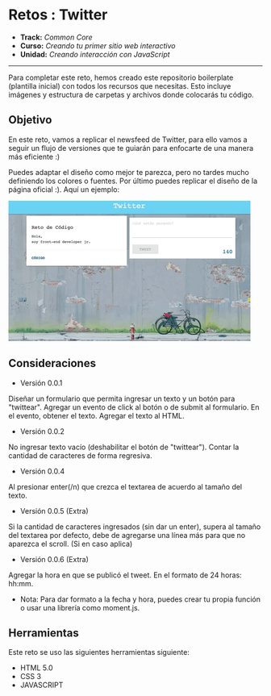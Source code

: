 # Retos : Twitter

* **Track:** _Common Core_
* **Curso:** _Creando tu primer sitio web interactivo_
* **Unidad:** _Creando interacción con JavaScript_

***

Para completar este reto, hemos creado este repositorio boilerplate (plantilla
inicial) con todos los recursos que necesitas. Esto incluye imágenes y
estructura de carpetas y archivos donde colocarás tu código.

## Objetivo

En este reto, vamos a replicar el newsfeed de Twitter, para ello vamos a seguir un flujo de versiones que te guiarán para enfocarte de una manera más eficiente :)

Puedes adaptar el diseño como mejor te parezca, pero no tardes mucho definiendo los colores o fuentes. Por último puedes replicar el diseño de la página oficial :). Aquí un ejemplo:

![Freelancer Website](assets/images/giphy.gif)

## Consideraciones

* Versión 0.0.1

Diseñar un formulario que permita ingresar un texto y un botón para "twittear".
Agregar un evento de click al botón o de submit al formulario.
En el evento, obtener el texto.
Agregar el texto al HTML.

* Versión 0.0.2

No ingresar texto vacío (deshabilitar el botón de "twittear").
Contar la cantidad de caracteres de forma regresiva.

* Versión 0.0.4

Al presionar enter(/n) que crezca el textarea de acuerdo al tamaño del texto.

* Versión 0.0.5 (Extra)

Si la cantidad de caracteres ingresados (sin dar un enter), supera al tamaño del textarea por defecto, debe de agregarse una línea más para que no aparezca el scroll. (Si en caso aplica)

* Versión 0.0.6 (Extra)

Agregar la hora en que se publicó el tweet. En el formato de 24 horas: hh:mm.
* Nota: Para dar formato a la fecha y hora, puedes crear tu propia función o usar una librería como moment.js.

## Herramientas

Este reto se uso las siguientes herramientas siguiente:

* HTML 5.0
* CSS 3
* JAVASCRIPT
